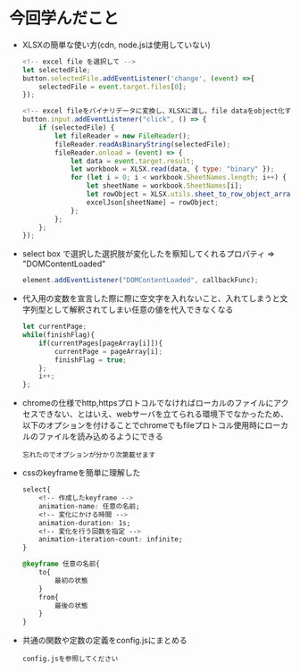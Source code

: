 # 今回学んだこと
- XLSXの簡単な使い方(cdn, node.jsは使用していない)
    ```js
    <!-- excel file を選択して -->
    let selectedFile;
    button.selectedFile.addEventListener('change', (event) =>{
        selectedFile = event.target.files[0];
    });

    <!-- excel fileをバイナリデータに変換し、XLSXに渡し、file dataをobject化する -->
    button.input.addEventListener("click", () => {
        if (selectedFile) {
            let fileReader = new FileReader();
            fileReader.readAsBinaryString(selectedFile);
            fileReader.onload = (event) => {
                let data = event.target.result;
                let workbook = XLSX.read(data, { type: "binary" });
                for (let i = 0; i < workbook.SheetNames.length; i++) {
                    let sheetName = workbook.SheetNames[i];
                    let rowObject = XLSX.utils.sheet_to_row_object_array(workbook.Sheets[sheetName]);
                    excelJson[sheetName] = rowObject;
                };
            };
        };
    });
    ```
- select box で選択した選択肢が変化したを察知してくれるプロパティ => "DOMContentLoaded"
    ```js
    element.addEventListener("DOMContentLoaded", callbackFunc);
    ```
- 代入用の変数を宣言した際に際に空文字を入れないこと、入れてしまうと文字列型として解釈されてしまい任意の値を代入できなくなる
    ```js
    let currentPage;
    while(finishFlag){
        if(currentPages[pageArray[i]]){
            currentPage = pageArray[i];
            finishFlag = true;
        };
        i++;
    };
    ```
- chromeの仕様でhttp,httpsプロトコルでなければローカルのファイルにアクセスできない、とはいえ、webサーバを立てられる環境下でなかったため、以下のオプションを付けることでchromeでもfileプロトコル使用時にローカルのファイルを読み込めるようにできる
    ```
    忘れたのでオプションが分かり次第載せます
    ```
- cssのkeyframeを簡単に理解した
    ```css
    select{
        <!-- 作成したkeyframe -->
        animation-name: 任意の名前;
        <!-- 変化にかける時間 -->
        animation-duration: 1s;
        <!-- 変化を行う回数を指定 -->
        animation-iteration-count: infinite;
    }

    @keyframe 任意の名前{
        to{
            最初の状態
        }
        from{
            最後の状態
        }
    }
    ```
- 共通の関数や定数の定義をconfig.jsにまとめる
    ```
    config.jsを参照してください
    ```
